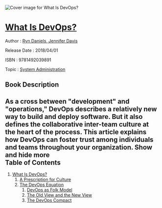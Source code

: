 ![Cover image for What Is DevOps?](https://imgdetail.ebookreading.net/cover/cover/system_admin/EB9781492039891.jpg)

[What Is DevOps?](https://ebookreading.net/view/book/What+Is+DevOps%3F-EB9781492039891_1.html "What Is DevOps?")
====================================================================================================================

Author : [Ryn Daniels](https://ebookreading.net/search/author/Ryn+Daniels),[ Jennifer Davis](https://ebookreading.net/search/author/+Jennifer+Davis)

Release Date : 2018/04/01

ISBN : 9781492039891

Topic : [System Administration](https://ebookreading.net/search/category/system-administration)

Book Description
-----------------

 As a cross between "development" and "operations," DevOps describes a relatively new way to build and deploy software. But it also defines the collaborative inter-team culture at the heart of the process. This article explains how DevOps can foster trust among individuals and teams throughout your organization.
        Show and hide more                
Table of Contents
-----------------

1. [What Is DevOps?](https://ebookreading.net/view/book/What+Is+DevOps%3F-EB9781492039891_4.html#whatisdevops)
    1. [A Prescription for Culture](https://ebookreading.net/view/book/What+Is+DevOps%3F-EB9781492039891_4.html#idm140271716682320)
    1. [The DevOps Equation](https://ebookreading.net/view/book/What+Is+DevOps%3F-EB9781492039891_4.html#idm140271716669920)
        1. [DevOps as Folk Model](https://ebookreading.net/view/book/What+Is+DevOps%3F-EB9781492039891_4.html#idm140271716671088)
        1. [The Old View and the New View](https://ebookreading.net/view/book/What+Is+DevOps%3F-EB9781492039891_4.html#idm140271716671936)
        1. [The DevOps Compact](https://ebookreading.net/view/book/What+Is+DevOps%3F-EB9781492039891_4.html#idm140271716667040)
